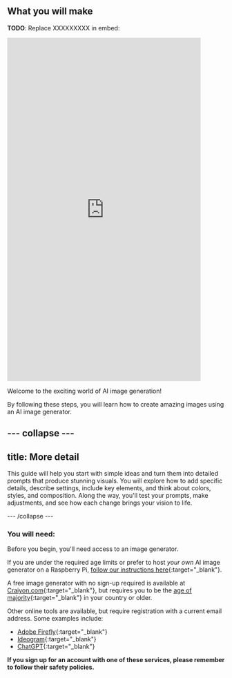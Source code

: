## What you will make

**TODO**: Replace XXXXXXXXX in embed:
<html>
    <iframe style="max-width: 448px;" width="100%" height="796" src="https://www.youtube.com/embed/XXXXXXXXX?rel=0&cc_load_policy=1" frameborder="0" allow="accelerometer; autoplay; clipboard-write; encrypted-media; gyroscope; picture-in-picture; web-share" referrerpolicy="strict-origin-when-cross-origin" allowfullscreen>
    </iframe>    
</html>

Welcome to the exciting world of AI image generation! 

By following these steps, you will learn how to create amazing images using an AI image generator. 

--- collapse ---
---
title: More detail
---

This guide will help you start with simple ideas and turn them into detailed prompts that produce stunning visuals. You will explore how to add specific details, describe settings, include key elements, and think about colors, styles, and composition. Along the way, you'll test your prompts, make adjustments, and see how each change brings your vision to life.

--- /collapse ---

### You will need:
Before you begin, you'll need access to an image generator. 

If you are under the required age limits or prefer to host *your own* AI image generator on a Raspberry Pi, [follow our instructions here](https://projects.raspberrypi.org/en/projects/ai-images-on-pi){:target="_blank"}.

A free image generator with no sign-up required is available at [Craiyon.com](https://www.craiyon.com){:target="_blank"}, but requires you to be the [age of majority](https://en.wikipedia.org/wiki/Age_of_majority){:target="_blank"} in your country or older.

Other online tools are available, but require registration with a current email address. Some examples include:
- [Adobe Firefly](https://firefly.adobe.com/){:target="_blank"}
- [Ideogram](https://www.ideogram.ai){:target="_blank"}
- [ChatGPT](https://www.chat.openai.org){:target="_blank"}

**If you sign up for an account with one of these services, please remember to follow their safety policies.**

